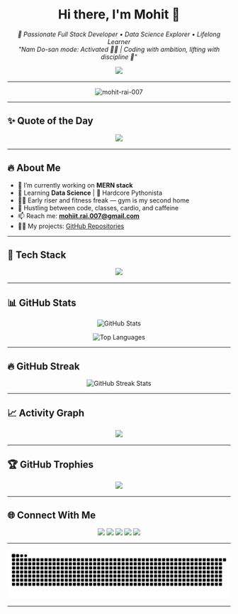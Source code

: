 <h1 align="center">Hi there, I'm Mohit 👋</h1>

<p align="center">
  <em>🚀 Passionate Full Stack Developer • Data Science Explorer • Lifelong Learner</em><br>
  <em>"Nam Do-san mode: Activated 👨‍💻 | Coding with ambition, lifting with discipline 💪"</em>
</p>

<p align="center">
  <img src="https://capsule-render.vercel.app/api?type=waving&color=gradient&height=120&section=header"/>
</p>

---

<p align="center">
  <img src="https://komarev.com/ghpvc/?username=mohit-rai-007&label=Profile%20views&color=0e75b6&style=flat" alt="mohit-rai-007" />
</p>

---

## ✨ Quote of the Day

<p align="center">
  <img src="https://quotes-github-readme.vercel.app/api?type=horizontal&theme=radical" />
</p>

---

## 🔥 About Me

- 🔭 I’m currently working on **MERN stack**
- 🌱 Learning **Data Science** | 🐍 Hardcore Pythonista
- 🏋️‍♂️ Early riser and fitness freak — gym is my second home
- 🌙 Hustling between code, classes, cardio, and caffeine
- 📫 Reach me: **mohiit.rai.007@gmail.com**
- 👨‍💻 My projects: [GitHub Repositories](https://github.com/Mohit-Rai-007?tab=repositories)

---

## 🧰 Tech Stack

<p align="center">
  <img src="https://skillicons.dev/icons?i=js,ts,react,nextjs,nodejs,express,mongodb,mysql,python,java,html,css,bootstrap,tailwind,git,github,vue,postman,tensorflow,pytorch,figma,vscode,postgreSQL,linux" />
</p>

---

## 📊 GitHub Stats

<p align="center">
  <img src="https://github-readme-stats.vercel.app/api?username=mohit-rai-007&show_icons=true&theme=radical" alt="GitHub Stats" />
</p>

<p align="center">
  <img src="https://github-readme-stats.vercel.app/api/top-langs?username=mohit-rai-007&layout=compact&theme=radical" alt="Top Languages" />
</p>

---

## 🔥 GitHub Streak

<p align="center">
  <img src="https://streak-stats.demolab.com/?user=mohit-rai-007&theme=radical" alt="GitHub Streak Stats" />
</p>


---

## 📈 Activity Graph

<p align="center">
  <img src="https://github-readme-activity-graph.vercel.app/graph?username=mohit-rai-007&theme=react-dark&hide_border=true" />
</p>

---

## 🏆 GitHub Trophies

<p align="center">
  <img src="https://github-profile-trophy.vercel.app/?username=mohit-rai-007&theme=gruvbox&column=7" />
</p>

---

## 🌐 Connect With Me

<p align="center">
  <a href="https://linkedin.com/in/mohit rai" target="blank"><img src="https://img.shields.io/badge/LinkedIn-blue?style=for-the-badge&logo=linkedin&logoColor=white"/></a>
  <a href="https://kaggle.com/mohitrai007" target="blank"><img src="https://img.shields.io/badge/Kaggle-20BEFF?style=for-the-badge&logo=kaggle&logoColor=white"/></a>
  <a href="https://instagram.com/mohit_rai_007" target="blank"><img src="https://img.shields.io/badge/Instagram-E4405F?style=for-the-badge&logo=instagram&logoColor=white"/></a>
  <a href="https://leetcode.com/mohit_rai_07" target="blank"><img src="https://img.shields.io/badge/LeetCode-FFA116?style=for-the-badge&logo=leetcode&logoColor=black"/></a>
  <a href="https://discord.gg/mohit_rai_007" target="blank"><img src="https://img.shields.io/badge/Discord-7289DA?style=for-the-badge&logo=discord&logoColor=white"/></a>
</p>

---

<p align="center">
  <img src="https://github.com/mohit-rai-007/mohit-rai-007/blob/output/github-contribution-grid-snake.svg" alt="snake animation" />
</p>

---

<!-- End of README -->
